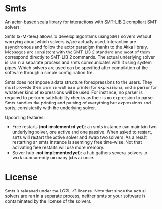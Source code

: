 Smts
====

An actor-based scala library for interactions with [SMT-LIB
2](www.smtlib.org) compliant SMT solvers.

Smts (S-M-tees) allows to develop algorithms using SMT solvers without
worrying about which solvers is/are actually used.  Interaction are
asynchronous and follow the actor paradigm thanks to the Akka library.
Messages are consistent with the SMT-LIB 2 standard and most of them
correspond directly to SMT-LIB 2 commands.  The actual underlying
solver is ran in a separate process and smts communicates with it
using system pipes.  Which solvers are used can be specified after
compilation of the software through a simple configuration file.

Smts does not impose a data structure for expressions to the users.
They must provide their own as well as a printer for expressions, and
a parser for whatever kind of expressions will be used. For instance,
no parser is required to perform satisfiability checks as their is no
expression to parse. Smts handles the printing and parsing of
everything but expressions and sorts, consistently with the underlying
solver.

Upcoming features:
* Free restarts (**not implemented yet**): an smts instance can
  maintain two underlying solver, one active and one passive. When
  asked to restart, smts will restart the active solver and swap two
  solvers. As a result restarting an smts instance is seemingly free
  time-wise. Not that activating free restarts will use more memory.
* Solver hub (**not implemented yet**): a hub gathers several solvers
  to work concurrently on many jobs at once.


License
=======

Smts is released under the LGPL v3 license. Note that since the actual
solvers are ran in a separate process, neither smts or your software
is contaminated by the license of the solvers.
